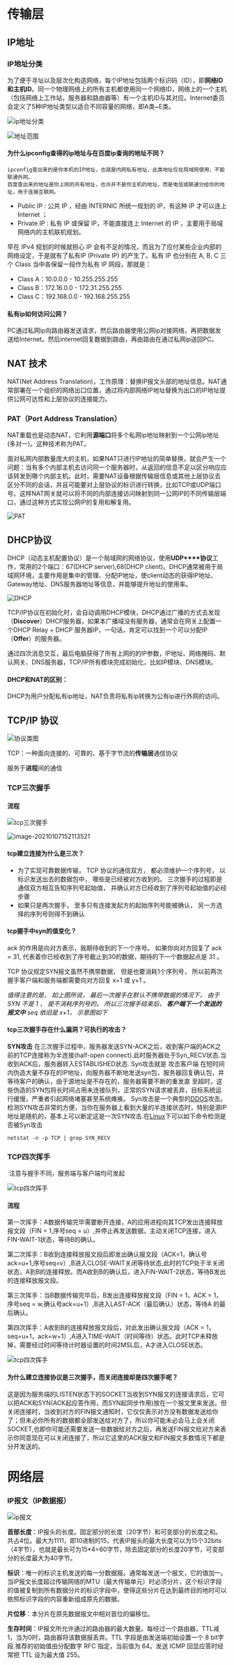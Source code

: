 # 传输层



## IP地址



### IP地址分类

为了便于寻址以及层次化构造网络，每个IP地址包括两个标识码（ID），即**网络ID和主机ID**。同一个物理网络上的所有主机都使用同一个网络ID，网络上的一个主机（包括网络上工作站，服务器和路由器等）有一个主机ID与其对应。Internet委员会定义了5种IP地址类型以适合不同容量的网络，即A类~E类。

![ip地址分类](E:\Learning_year\资源图\ip地址分类.png)

![地址范围](E:\Learning_year\资源图\地址范围.png)



#### 为什么ipconfig查得的ip地址与在百度ip查询的地址不同？

```
ipconfig查出来的是你本机的IP地址，也就是内网私有地址，此类地址仅在局域网使用，不能联通外网。
百度查出来的地址是你上网的共有地址，也许并不是你主机的地址，而是电信或联通分给你的地址，用于连接互联网。
```



- Public IP : 公共 IP ，经由 INTERNIC 所统一规划的 IP，有这种 IP 才可以连上 Internet ；
- Private IP : 私有 IP 或保留 IP，不能直接连上 Internet 的 IP ，主要用于局域网络内的主机联机规划。

早在 IPv4 规划的时候就担心 IP 会有不足的情况，而且为了应付某些企业内部的网络设定，于是就有了私有IP (Private IP) 的产生了。私有 IP 也分别在 A, B, C 三个 Class 当中各保留一段作为私有 IP 网段，那就是：

- Class A：10.0.0.0  - 10.255.255.255
- Class B：172.16.0.0 - 172.31.255.255
- Class C：192.168.0.0 - 192.168.255.255



#### 私有ip如何访问公网？

PC通过私网ip向路由器发送请求，然后路由器使用公网ip对接网络，再把数据发送给Internet。然后internet回复数据到路由，再由路由在通过私网ip送回PC。



## NAT 技术

NAT(Net Address Translation)，工作原理：替换IP报文头部的地址信息。NAT通常部署在一个组织的网络出口位置，通过将内部网络IP地址替换为出口的IP地址提供公网可达性和上层协议的连接能力。



### PAT（Port Address Translation）

NAT重载也是动态NAT，它利用**源端口**将多个私网ip地址映射到一个公网ip地址(多对一)。这种技术称为PAT。

面对私网内部数量庞大的主机，如果NAT只进行IP地址的简单替换，就会产生一个问题：当有多个内部主机去访问同一个服务器时，从返回的信息不足以区分响应应该转发到哪个内部主机。此时，需要NAT设备根据传输层信息或其他上层协议去区分不同的会话，并且可能要对上层协议的标识进行转换，比如TCP或UDP端口号。这样NAT网关就可以将不同的内部连接访问映射到同一公网IP的不同传输层端口，通过这种方式实现公网IP的复用和解复用。

![PAT](E:\Learning_year\资源图\PAT.png)

### 

## DHCP协议

DHCP（动态主机配置协议）是一个局域网的网络协议，使用**UDP****协议**工作，常用的2个端口：67(DHCP server),68(DHCP client)。DHCP通常被用于局域网环境，主要作用是集中的管理、分配IP地址，使client动态的获得IP地址、Gateway地址、DNS服务器地址等信息，并能够提升地址的使用率。

![DHCP](E:\Learning_year\资源图\DHCP.png)

TCP/IP协议在初始化时，会自动调用DHCP模块，DHCP通过广播的方式去发现（**Discover**）DHCP服务器，如果本广播域没有服务器，通常会在网关上配置一个DHCP Relay + DHCP 服务器IP，一句话，肯定可以找到一个可以分配IP（**Offer**）的服务器。

通过四次消息交互，最后电脑获得了所有上网的的IP参数，IP地址、网络掩码、默认网关、DNS服务器，TCP/IP所有模块完成初始化，比如IP模块、DNS模块。

#### DHCP和NAT的区别：

​	DHCP为用户分配私有ip地址，NAT负责将私有ip转换为公有ip进行外网的访问。



## TCP/IP 协议

![协议类图](E:\Learning_year\资源图\协议类图.png)

TCP：一种面向连接的、可靠的、基于字节流的**传输层**通信协议

服务于**进程**间的通信

### TCP三次握手

#### 流程

![tcp三次握手](E:\Learning_year\资源图\tcp三次握手.gif)

![image-20210107152113521](C:\Users\11732\AppData\Roaming\Typora\typora-user-images\image-20210107152113521.png)

#### **tcp建立连接为什么是三次？**

- 为了实现可靠数据传输， TCP 协议的通信双方， 都必须维护一个序列号， 以标识发送出去的数据包中， 哪些是已经被对方收到的。 三次握手的过程即是通信双方相互告知序列号起始值， 并确认对方已经收到了序列号起始值的必经步骤
- 如果只是两次握手， 至多只有连接发起方的起始序列号能被确认， 另一方选择的序列号则得不到确认

#### **tcp握手中syn的值变化？**

ack 的作用是向对方表示，我期待收到的下一个序号。 如果你向对方回复了 ack = 31, 代表着你已经收到了序号截止到30的数据，期待的下一个数据起点是 31 。

TCP 协议规定SYN报文虽然不携带数据， 但是也要消耗1个序列号， 所以前两次握手客户端和服务端都需要向对方回复 x+1 或 y+1 。

*值得注意的是， 如上图所说， 最后一次握手在默认不携带数据的情况下， 由于SYN 不是 1 ， 是不消耗序列号的。 所以三次握手结束后， **客户端下一个发送的报文中** seq 依旧是 x+1， 示意图如下*

#### **tcp三次握手存在什么漏洞？可执行的攻击？**

**SYN攻击**
在三次握手过程中，服务器发送SYN-ACK之后，收到客户端的ACK之前的TCP连接称为半连接(half-open connect).此时服务器处于Syn_RECV状态.当收到ACK后，服务器转入ESTABLISHED状态.
Syn攻击就是 攻击客户端 在短时间内伪造大量不存在的IP地址，向服务器不断地发送syn包，服务器回复确认包，并等待客户的确认，由于源地址是不存在的，服务器需要不断的重发直 至超时，这些伪造的SYN包将长时间占用未连接队列，正常的SYN请求被丢弃，目标系统运行缓慢，严重者引起网络堵塞甚至系统瘫痪。
Syn攻击是一个典型的[DDOS](https://www.centos.bz/tag/ddos/)攻击。检测SYN攻击非常的方便，当你在服务器上看到大量的半连接状态时，特别是源IP地址是随机的，基本上可以断定这是一次SYN攻击.在[Linux](http://www.centos.bz/)下可以如下命令检测是否被Syn攻击

```
netstat -n -p TCP | grep SYN_RECV
```

### 

### TCP四次挥手	

​	注意与握手不同，服务端与客户端均可发起

![tcp四次挥手](E:\Learning_year\资源图\tcp四次挥手.png)

#### 流程

第一次挥手：A数据传输完毕需要断开连接，A的应用进程向其TCP发出连接释放报文段（FIN = 1,序号seq = u）,并停止再发送数据，主动关闭TCP连接，进入FIN-WAIT-1状态，等待B的确认。

第二次挥手：B收到连接释放报文段后即发出确认报文段（ACK=1，确认号ack=u+1,序号seq=v）,B进入CLOSE-WAIT关闭等待状态,此时的TCP处于半关闭状态，A到B的连接释放。而A收到B的确认后，进入FIN-WAIT-2状态，等待B发出的连接释放报文段。

第三次挥手：当B数据传输完毕后，B发出连接释放报文段（FIN = 1，ACK = 1，序号seq = w,确认号ack=u+1）,B进入LAST-ACK（最后确认）状态，等待A 的最后确认。

第四次挥手：A收到B的连接释放报文段后，对此发出确认报文段（ACK = 1，seq=u+1，ack=w+1）,A进入TIME-WAIT（时间等待）状态。此时TCP未释放掉，需要经过时间等待计时器设置的时间2MSL后，A才进入CLOSE状态。

![tcp四次挥手](http://www.centos.bz/wp-content/uploads/2012/08/100327022731.jpg)

#### **为什么建立连接协议是三次握手，而关闭连接却是四次握手呢？**

这是因为服务端的LISTEN状态下的SOCKET当收到SYN报文的连接请求后，它可以把ACK和SYN(ACK起应答作用，而SYN起同步作用)放在一个报文里来发送。但关闭连接时，当收到对方的FIN报文通知时，它仅仅表示对方没有数据发送给你了；但未必你所有的数据都全部发送给对方了，所以你可能未必会马上会关闭SOCKET,也即你可能还需要发送一些数据给对方之后，再发送FIN报文给对方来表示你同意现在可以关闭连接了，所以它这里的ACK报文和FIN报文多数情况下都是分开发送的。

# 网络层



### IP报文（IP数据报）

![ip报文](https://img-blog.csdn.net/20170301092349308)

**首部长度**：IP报头的长度。固定部分的长度（20字节）和可变部分的长度之和。共占4位。最大为1111，即10进制的15，代表IP报头的最大长度可以为15个32bits（4字节），也就是最长可为15*4=60字节，除去固定部分的长度20字节，可变部分的长度最大为40字节。

**标识**：唯一的标识主机发送的每一分数据报。通常每发送一个报文，它的值加一。当IP报文长度超过传输网络的MTU（最大传输单元）时必须分片，这个标识字段的值被复制到所有数据分片的标识字段中，使得这些分片在达到最终目的地时可以依照标识字段的内容重新组成原先的数据。

**片位移**：本分片在原先数据报文中相对首位的偏移位。

**生存时间**：IP报文所允许通过的路由器的最大数量。每经过一个路由器，TTL减1，当为0时，路由器将该数据报丢弃。TTL 字段是由发送端初始设置一个 8 bit字段.推荐的初始值由分配数字 RFC 指定，当前值为 64。发送 ICMP 回显应答时经常把 TTL 设为最大值 255。



